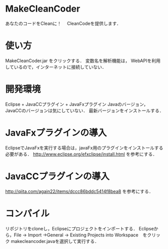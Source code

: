 # MakeCleanCoder
あなたのコードをCleanに！　
CleanCodeを提供します．

# 使い方
MakeCleanCoder.jar をクリックする．
変数名を解析機能は， WebAPIを利用しているので，インターネットに接続していない．

# 開発環境
Eclipse + JavaCCプラグイン + JavaFxプラグイン
Javaのバージョン，JavaCCのバージョンは気にしていない．
最新バージョンをインストールする．

# JavaFxプラグインの導入
EclipseでJavaFxを実行する場合は，javaFx用のプラグインをインストールする必要がある．
http://www.eclipse.org/efxclipse/install.html
を参考にする．

# JavaCCプラグインの導入
http://qiita.com/again22/items/dccc86bddc5414f8bea8
を参考にする．

# コンパイル
リポジトリをcloneし，Eclipseにプロジェクトをインポートする．
Eclipseから，File -> Import ->General -> Existing Projects into Workspace　をクリック
makecleancoder.javaを選択して実行する．











































































